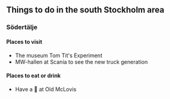 ## Things to do in the south Stockholm area
### Södertälje
#### Places to visit
- The museum Tom Tit's Experiment
- MW-hallen at Scania to see the new truck generation
#### Places to eat or drink
- Have a :beer: at Old McLovis
